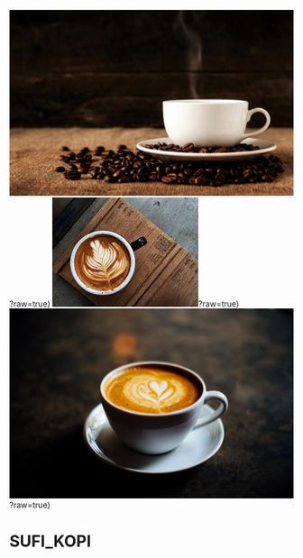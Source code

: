![alt text](https://github.com/jersocalvin/SUFI_KOPI/blob/main/img/header-bg.jpeg)?raw=true)
![alt text](https://github.com/jersocalvin/SUFI_KOPI/blob/main/img/kopi.jpg)?raw=true)
![alt text](https://github.com/jersocalvin/SUFI_KOPI/blob/main/img/tentang-kami.jpg)?raw=true)
# SUFI_KOPI
